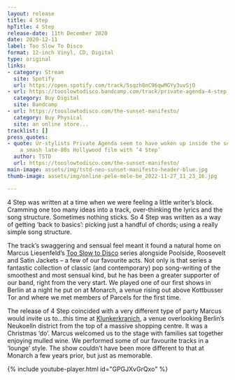 ```yaml
---
layout: release
title: 4 Step
hpTitle: 4 Step
release-date: 11th December 2020
date: 2020-12-11
label: Too Slow To Disco
format: 12-inch Vinyl, CD, Digital
type: original
links:
- category: Stream
  site: Spotify
  url: https://open.spotify.com/track/5sqzh8nC96qwMGYy3uvSjO
- url: https://tooslowtodisco.bandcamp.com/track/private-agenda-4-step
  category: Buy Digital
  site: Bandcamp
- url: https://tooslowtodisco.com/the-sunset-manifesto/
  category: Buy Physical
  site: an online store...
tracklist: []
press_quotes:
- quote: Ür-stylists Private Agenda seem to have woken up inside the soundtrack of
    a smash late-80s Hollywood film with ‘4 Step’
  author: TSTD
  url: https://tooslowtodisco.com/the-sunset-manifesto/
main-image: assets/img/tstd-neo-sunset-manifesto-header-blue.jpg
thumb-image: assets/img/online-pele-mele-be_2022-11-27_11_23_16.jpg

---
```

4 Step was written at a time when we were feeling a little writer’s block. Cramming one too many ideas into a track, over-thinking the lyrics and the song structure. Sometimes nothing sticks. So 4 Step was written as a way of getting ‘back to basics’: picking just a handful of chords; using a really simple song structure.

The track’s swaggering and sensual feel meant it found a natural home on Marcus Liesenfeld’s [Too Slow to Disco](https://tooslowtodisco.bandcamp.com/album/too-slow-to-disco-neo-the-sunset-manifesto) series alongside Poolside, Roosevelt and Satin Jackets – a few of our favourite acts. Not only is that series a fantastic collection of classic (and contemporary) pop song-writing of the smoothest and most sensual kind, but he has been a greater supporter of our band, right from the very start. We played one of our first shows in Berlin at a night he put on at Monarch, a venue rising out above Kottbusser Tor and where we met members of Parcels for the first time.

The release of 4 Step coincided with a very different type of party Marcus would invite us to…this time at [Klunkerkranich](http://klunkerkranich.org/), a venue overlooking Berlin’s Neukoelln district from the top of a massive shopping centre. It was a Christmas ‘do’. Marcus welcomed us to the stage with families sat together enjoying mulled wine. We performed some of our favourite tracks in a ‘lounge’ style. The show couldn’t have been more different to that at Monarch a few years prior, but just as memorable.

{% include youtube-player.html id="GPGJXvGrQxo" %}